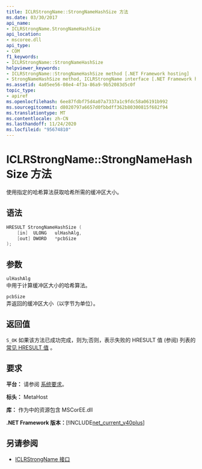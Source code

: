 ```yaml
---
title: ICLRStrongName::StrongNameHashSize 方法
ms.date: 03/30/2017
api_name:
- ICLRStrongName.StrongNameHashSize
api_location:
- mscoree.dll
api_type:
- COM
f1_keywords:
- ICLRStrongName::StrongNameHashSize
helpviewer_keywords:
- ICLRStrongName::StrongNameHashSize method [.NET Framework hosting]
- StrongNameHashSize method, ICLRStrongName interface [.NET Framework hosting]
ms.assetid: 4a05ee56-08e4-4f3a-86a9-9b52083d5c0f
topic_type:
- apiref
ms.openlocfilehash: 6ee87fdbf75d4a07a7337a1c9fdc58a06191b992
ms.sourcegitcommit: d8020797a6657d0fbbdff362b80300815f682f94
ms.translationtype: MT
ms.contentlocale: zh-CN
ms.lasthandoff: 11/24/2020
ms.locfileid: "95674810"
---
```

# <a name="iclrstrongnamestrongnamehashsize-method"></a>ICLRStrongName::StrongNameHashSize 方法

使用指定的哈希算法获取哈希所需的缓冲区大小。  
  
## <a name="syntax"></a>语法  
  
```cpp  
HRESULT StrongNameHashSize (  
    [in]  ULONG   ulHashAlg,  
    [out] DWORD   *pcbSize  
);  
```  
  
## <a name="parameters"></a>参数  

 `ulHashAlg`  
 中用于计算缓冲区大小的哈希算法。  
  
 `pcbSize`  
 弄返回的缓冲区大小（以字节为单位）。  
  
## <a name="return-value"></a>返回值  

 `S_OK` 如果该方法已成功完成，则为;否则，表示失败的 HRESULT 值 (参阅) 列表的 [常见 HRESULT 值](/windows/win32/seccrypto/common-hresult-values) 。  
  
## <a name="requirements"></a>要求  

 **平台：** 请参阅 [系统要求](../../get-started/system-requirements.md)。  
  
 **标头：** MetaHost  
  
 **库：** 作为中的资源包含 MSCorEE.dll  
  
 **.NET Framework 版本：**[!INCLUDE[net_current_v40plus](../../../../includes/net-current-v40plus-md.md)]  
  
## <a name="see-also"></a>另请参阅

- [ICLRStrongName 接口](iclrstrongname-interface.md)
